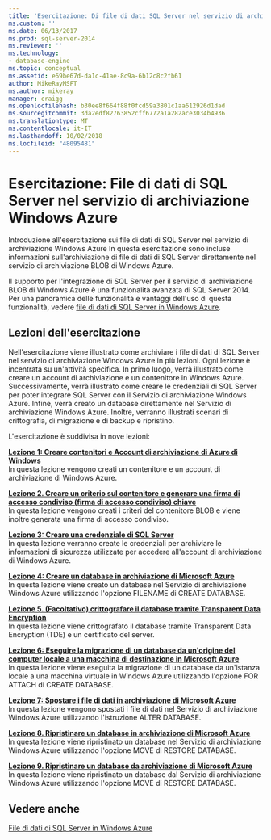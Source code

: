 ```yaml
---
title: 'Esercitazione: Di file di dati SQL Server nel servizio di archiviazione di Microsoft Azure | Microsoft Docs'
ms.custom: ''
ms.date: 06/13/2017
ms.prod: sql-server-2014
ms.reviewer: ''
ms.technology:
- database-engine
ms.topic: conceptual
ms.assetid: e69be67d-da1c-41ae-8c9a-6b12c8c2fb61
author: MikeRayMSFT
ms.author: mikeray
manager: craigg
ms.openlocfilehash: b30ee8f664f88f0fcd59a3801c1aa612926d1dad
ms.sourcegitcommit: 3da2edf82763852cff6772a1a282ace3034b4936
ms.translationtype: MT
ms.contentlocale: it-IT
ms.lasthandoff: 10/02/2018
ms.locfileid: "48095481"
---
```

# <a name="tutorial-sql-server-data-files-in-windows-azure-storage-service"></a>Esercitazione: File di dati di SQL Server nel servizio di archiviazione Windows Azure
  Introduzione all'esercitazione sui file di dati di SQL Server nel servizio di archiviazione Windows Azure In questa esercitazione sono incluse informazioni sull'archiviazione di file di dati di SQL Server direttamente nel servizio di archiviazione BLOB di Windows Azure.  
  
 Il supporto per l'integrazione di SQL Server per il servizio di archiviazione BLOB di Windows Azure è una funzionalità avanzata di SQL Server 2014. Per una panoramica delle funzionalità e vantaggi dell'uso di questa funzionalità, vedere [file di dati di SQL Server in Windows Azure](databases/sql-server-data-files-in-microsoft-azure.md).  
  
## <a name="what-you-will-learn"></a>Lezioni dell'esercitazione  
 Nell'esercitazione viene illustrato come archiviare i file di dati di SQL Server nel servizio di archiviazione Windows Azure in più lezioni. Ogni lezione è incentrata su un'attività specifica. In primo luogo, verrà illustrato come creare un account di archiviazione e un contenitore in Windows Azure. Successivamente, verrà illustrato come creare le credenziali di SQL Server per poter integrare SQL Server con il Servizio di archiviazione Windows Azure. Infine, verrà creato un database direttamente nel Servizio di archiviazione Windows Azure. Inoltre, verranno illustrati scenari di crittografia, di migrazione e di backup e ripristino.  
  
 L'esercitazione è suddivisa in nove lezioni:  
  
 **[Lezione 1: Creare contenitori e Account di archiviazione di Azure di Windows](../tutorials/lesson-1-create-windows-azure-storage-account-and-container.md)**  
 In questa lezione vengono creati un contenitore e un account di archiviazione di Windows Azure.  
  
 **[Lezione 2. Creare un criterio sul contenitore e generare una firma di accesso condiviso &#40;firma di accesso condiviso&#41; chiave](lesson-1-create-stored-access-policy-and-shared-access-signature.md)**  
 In questa lezione vengono creati i criteri del contenitore BLOB e viene inoltre generata una firma di accesso condiviso.  
  
 **[Lezione 3: Creare una credenziale di SQL Server](lesson-2-create-a-sql-server-credential-using-a-shared-access-signature.md)**  
 In questa lezione verranno create le credenziali per archiviare le informazioni di sicurezza utilizzate per accedere all'account di archiviazione di Windows Azure.  
  
 **[Lezione 4: Creare un database in archiviazione di Microsoft Azure](../relational-databases/lesson-3-database-backup-to-url.md)**  
 In questa lezione viene creato un database nel Servizio di archiviazione Windows Azure utilizzando l'opzione FILENAME di CREATE DATABASE.  
  
 **[Lezione 5. &#40;Facoltativo&#41; crittografare il database tramite Transparent Data Encryption](../relational-databases/lesson-4-restore-database-to-virtual-machine-from-url.md)**  
 In questa lezione viene crittografato il database tramite Transparent Data Encryption (TDE) e un certificato del server.  
  
 **[Lezione 6: Eseguire la migrazione di un database da un'origine del computer locale a una macchina di destinazione in Microsoft Azure](lesson-5-backup-database-using-file-snapshot-backup.md)**  
 In questa lezione viene eseguita la migrazione di un database da un'istanza locale a una macchina virtuale in Windows Azure utilizzando l'opzione FOR ATTACH di CREATE DATABASE.  
  
 **[Lezione 7: Spostare i file di dati in archiviazione di Microsoft Azure](../relational-databases/lesson-6-generate-activity-and-backup-log-using-file-snapshot-backup.md)**  
 In questa lezione vengono spostati i file di dati nel Servizio di archiviazione Windows Azure utilizzando l'istruzione ALTER DATABASE.  
  
 **[Lezione 8. Ripristinare un database in archiviazione di Microsoft Azure](../relational-databases/lesson-7-restore-a-database-to-a-point-in-time.md)**  
 In questa lezione viene ripristinato un database nel Servizio di archiviazione Windows Azure utilizzando l'opzione MOVE di RESTORE DATABASE.  
  
 **[Lezione 9. Ripristinare un database da archiviazione di Microsoft Azure](lesson-8-restore-as-new-database-from-log-backup.md)**  
 In questa lezione viene ripristinato un database dal Servizio di archiviazione Windows Azure utilizzando l'opzione MOVE di RESTORE DATABASE.  
  
## <a name="see-also"></a>Vedere anche  
 [File di dati di SQL Server in Windows Azure](databases/sql-server-data-files-in-microsoft-azure.md)  
  
  
